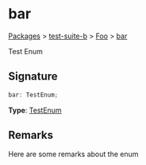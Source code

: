 # bar

[Packages](/) > [test-suite-b](/test-suite-b/) > [Foo](/test-suite-b/foo-interface/) > [bar](/test-suite-b/foo-interface/bar-propertysignature)

Test Enum

<h2 id="bar-signature">Signature</h2>

```typescript
bar: TestEnum;
```

**Type**: [TestEnum](/test-suite-a/testenum-enum/)

<h2 id="bar-remarks">Remarks</h2>

Here are some remarks about the enum
